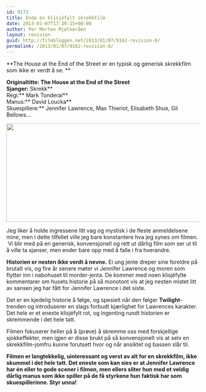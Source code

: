 ```yaml
---
id: 9172
title: Enda en klisjéfylt skrekkfilm
date: 2013-01-07T17:39:15+00:00
author: Per Morten Mjølkeråen
layout: revision
guid: http://filmbloggen.net/2013/01/07/9162-revision-8/
permalink: /2013/01/07/9162-revision-8/
---
```

**The House at the End of the Street er en typisk og generisk skrekkfilm som ikke er verdt å se. **

**Originaltitte: The House at the End of the Street  
Sjanger:** Skrekk**  
Regi:** Mark Tonderai**  
Manus:** David Loucka**  
Skuespillere:** Jennifer Lawrence, Max Thieriot, Elisabeth Shue, Gil Bellows&#8230;

<a href="http://filmbloggen.net/?attachment_id=9164" rel="attachment wp-att-9164"><img class="alignnone size-large wp-image-9164" src="http://filmbloggen.net/wp-content/uploads//2013/01/house-at-the-end-of-the-street-620x257.jpg" alt="" width="620" height="257" /></a>

Jeg liker å holde ingressene litt vag og mystisk i de fleste anmeldelsene mine, men i dette tilfellet ville jeg bare konstantere hva jeg synes om filmen.  Vi blir med på en generisk, konvensjonell og rett ut dårlig film som ser ut til å ville ta sjanser, men ender bare opp med å falle i fra hverandre.

**Historien er nesten ikke verdt å nevne.** Ei ung jente dreper sine foreldre på brutalt vis, og fire år senere møter vi Jennifer Lawrence og moren som flytter inn i nabohuset til morder-jenta. De kommer med noen klisjéfylte kommentarer om husets historie på så monotont vis at jeg nesten mistet litt av sansen jeg har fått for Jennifer Lawrence i det siste.

Det er en kjedelig historie å følge, og spesielt når den følger **Twilight**-trenden og introduserer en slags forbudt kjærlighet for Lawrences karakter. Det hele er et eneste klisjéfylt rot, og ingenting rundt historien er skremmende i det hele tatt.

Filmen fokuserer heller på å (prøve) å skremme oss med forskjellige sjokkeffekter, men igjen er disse brukt på så konvensjonelt vis at selv en skrekkfilm-jomfru kunne forutsett hvor og når ansiktet og bassen slår til.

**Filmen er langtekkelig, uinteressant og verst av alt for en skrekkfilm, ikke skummel i det hele tatt. Det eneste som kan sies er at Jennifer Lawrence har én eller to gode scener i filmen, men ellers sliter hun med et veldig dårlig manus som ikke spiller på de få styrkene hun faktisk har som skuespillerinne. Styr unna!** 

&nbsp;

&nbsp;